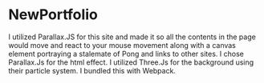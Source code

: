 # NewPortfolio
I utilized Parallax.JS for this site and made it so all the contents in the page would move and react to your mouse movement along with a canvas element portraying a stalemate of Pong and links to other sites.
I chose Parallax.Js for the html effect.
I utilized Three.Js for the background using their particle system.
I bundled this with Webpack.
